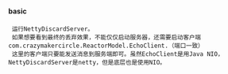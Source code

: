 #### basic
     运行NettyDiscardServer。
     如果想要看到最终的丢弃效果，不能仅仅启动服务器，还需要启动客户端com.crazymakercircle.ReactorModel.EchoClient.（端口一致）
     这里的客户端只要能发送消息到服务端即可。虽然EchoClient是用Java NIO，NettyDiscardServer是netty，但是底层也是使用NIO。